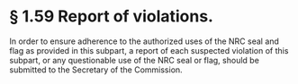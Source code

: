 # § 1.59   Report of violations.

In order to ensure adherence to the authorized uses of the NRC seal and flag as provided in this subpart, a report of each suspected violation of this subpart, or any questionable use of the NRC seal or flag, should be submitted to the Secretary of the Commission.




